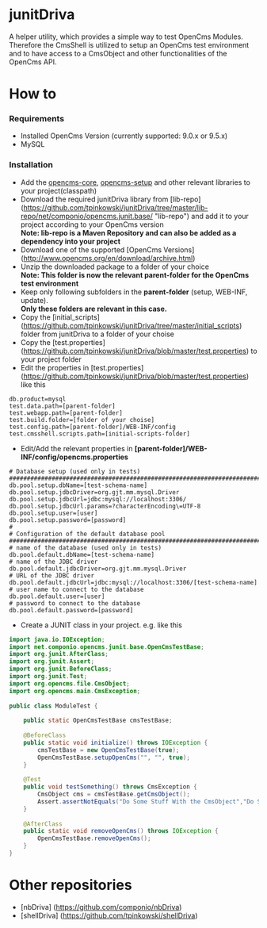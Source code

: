 junitDriva
=======
A helper utility, which provides a simple way to test OpenCms Modules.
Therefore the CmsShell is utilized to setup an OpenCms test environment and to have access to a CmsObject and other functionalities of the OpenCms API.

How to
=======
### Requirements ###
* Installed OpenCms Version (currently supported: 9.0.x or 9.5.x)
* MySQL

### Installation ###
* Add the [opencms-core](https://mvnrepository.com/artifact/org.opencms/opencms-core), [opencms-setup](https://mvnrepository.com/artifact/org.opencms/opencms-setup) and other relevant libraries to your project(classpath)
* Download the required junitDriva library from [lib-repo]
(https://github.com/tpinkowski/junitDriva/tree/master/lib-repo/net/componio/opencms.junit.base/ "lib-repo") and add it to your project according to your OpenCms version<br/>
**Note: lib-repo is a Maven Repository and can also be added as a dependency into your project**
* Download one of the supported [OpenCms Versions] (http://www.opencms.org/en/download/archive.html)
* Unzip the downloaded package to a folder of your choice<br/>
**Note: This folder is now the relevant parent-folder for the OpenCms test environment**<br/>
* Keep only following subfolders in the **parent-folder** (setup, WEB-INF, update).<br/>
**Only these folders are relevant in this case.**<br/>
* Copy the [initial_scripts] (https://github.com/tpinkowski/junitDriva/tree/master/initial_scripts) folder from junitDriva to a folder  of your choise
* Copy the [test.properties] (https://github.com/tpinkowski/junitDriva/blob/master/test.properties) to your project folder
* Edit the properties in [test.properties] (https://github.com/tpinkowski/junitDriva/blob/master/test.properties) like this<br/>
```PROPERTIES
db.product=mysql
test.data.path=[parent-folder]
test.webapp.path=[parent-folder]
test.build.folder=[folder of your choise]
test.config.path=[parent-folder]/WEB-INF/config
test.cmsshell.scripts.path=[initial-scripts-folder]
```
* Edit/Add the relevant properties in **[parent-folder]/WEB-INF/config/opencms.properties**
```PROPERTIES
# Database setup (used only in tests) 
#################################################################################
db.pool.setup.dbName=[test-schema-name]
db.pool.setup.jdbcDriver=org.gjt.mm.mysql.Driver
db.pool.setup.jdbcUrl=jdbc:mysql://localhost:3306/
db.pool.setup.jdbcUrl.params=?characterEncoding\=UTF-8
db.pool.setup.user=[user]
db.pool.setup.password=[password]
#
# Configuration of the default database pool
#################################################################################
# name of the database (used only in tests)
db.pool.default.dbName=[test-schema-name]
# name of the JDBC driver
db.pool.default.jdbcDriver=org.gjt.mm.mysql.Driver
# URL of the JDBC driver
db.pool.default.jdbcUrl=jdbc:mysql://localhost:3306/[test-schema-name]
# user name to connect to the database
db.pool.default.user=[user]
# password to connect to the database
db.pool.default.password=[password]
```
* Create a JUNIT class in your project. e.g. like this <br/>
```Java
import java.io.IOException;
import net.componio.opencms.junit.base.OpenCmsTestBase;
import org.junit.AfterClass;
import org.junit.Assert;
import org.junit.BeforeClass;
import org.junit.Test;
import org.opencms.file.CmsObject;
import org.opencms.main.CmsException;
 
public class ModuleTest {
    
    public static OpenCmsTestBase cmsTestBase;
 
    @BeforeClass
    public static void initialize() throws IOException {
        cmsTestBase = new OpenCmsTestBase(true);
        OpenCmsTestBase.setupOpenCms("", "", true);
    }
 
    @Test
    public void testSomething() throws CmsException {
        CmsObject cms = cmsTestBase.getCmsObject();
        Assert.assertNotEquals("Do Some Stuff With the CmsObject","Do Some Stuff With the CmsObject", "Hello World");
    }
    
    @AfterClass
    public static void removeOpenCms() throws IOException {
        OpenCmsTestBase.removeOpenCms();
    }
}
```

Other repositories
=======
* [nbDriva] (https://github.com/componio/nbDriva)
* [shellDriva] (https://github.com/tpinkowski/shellDriva)
